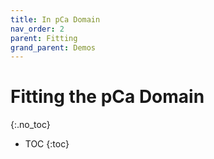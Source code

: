 ```yaml
---
title: In pCa Domain
nav_order: 2
parent: Fitting
grand_parent: Demos
---
```


# Fitting the pCa Domain
{:.no_toc}

* TOC
{:toc}